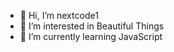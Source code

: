 - 👋 Hi, I’m nextcode1
- 👀 I’m interested in Beautiful Things 
- 🌱 I’m currently learning JavaScript 
<!---
nextcode1/nextcode1 is a ✨ special ✨ repository because its `README.md` (this file) appears on your GitHub profile.
You can click the Preview link to take a look at your changes.
--->

